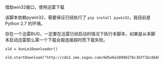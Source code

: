 
借助win32接口，使用迅雷下载

该脚本依赖pywin32，需要保证已经执行了  `pip install pywin32`，我目前是 Python 2.7 的环境。

存在一个迅雷BUG，一定要在迅雷已经启动的情况下执行本脚本，如果是从本脚本启动迅雷那么第一个下载会报连接超时而下载失败。

```
xld = XunLeiDownloader()

xld.startDownload("http://cdn2.ime.sogou.com/6d5e6e18998276c3bff1bc6b69da3ee6/5bb4638d/dl/index/1535443172/sogou_pinyin_91a.exe")
```


